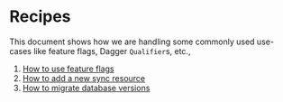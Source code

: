 # Recipes

This document shows how we are handling some commonly used use-cases like feature flags, Dagger `Qualifier`s, etc.,

1. [How to use feature flags](recipes/feature-flags.md)
2. [How to add a new sync resource](recipes/adding-sync-resource.md)
3. [How to migrate database versions](recipes/migrating-database-versions.md)
